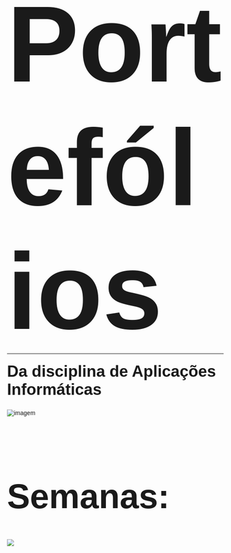<html lang="pt">
<head>
    <meta charset="UTF-8">
    <meta name="viewport" content="width=device-width, initial-scale=1.0">
    <title>Portefólios</title>
    <style>
        /* Definições básicas */
        body {
            margin: 0;
            font-family: Arial, sans-serif;
            height: 100vh;
            display: flex;
            flex-direction: column;
        }

/* Primeira seção: Azul escuro */
        .section-darkblue {
            background-color: #2c3e50; /* Azul escuro */
            color: white;
            flex: 1; /* Faz com que a primeira seção ocupe 1/3 da altura total */
            display: flex;
            justify-content: center;
            align-items: center;
            text-align: center;
        }

/* Segunda seção: Branco */
.section-white {
    background-color: #ffffff; /* Branco */
    color: black;
    flex: 1; /* A segunda seção ocupa 1/3 da altura total */
    display: flex;
    justify-content: center;
    align-items: center;
    text-align: center;
        }

/* Terceira seção: Branco */
        .section-white-2 {
            background-color: #ffffff; /* Branco */
            color: black;
            flex: 1; /* A terceira seção ocupa 1/3 da altura total */
            display: flex;
            justify-content: center;
            align-items: center;
            text-align: center;
        }

h1 {
    margin: 0;
        }

/* Estilos para a imagem e o conteúdo */
        .image-container img {
            max-width: 100%;
            height: auto;
            display: block;
            margin: auto;
        }

.semana-container {
    display: flex;
    justify-content: space-around;
    flex-wrap: wrap;
        }

.semana-container .semana {
    text-align: center;
        }
    </style>
</head>
<body>
<!-- Primeira seção: Fundo azul escuro -->
    <div class="section-darkblue">
        <h1 style="font-size: 250px; margin-bottom: 0;">Portefólios</h1>
        <hr style="margin: 0;">
        <h1 style="font-size: 37px; margin-top: 20px;">Da disciplina de Aplicações Informáticas</h1>

<div class="image-container">
    <img src="https://github.com/user-attachments/assets/d5cd1c99-8940-4f29-a446-7e3f8a1ae1a6" alt="imagem">
</div>

<h1 style="font-size: 100px;"></h1>

<h1 style="font-size: 80px; margin-top: 50px;">Semanas:</h1>
    </div>
<!-- Segunda seção: Fundo branco -->
    <div class="section-white">
        <div class="semana-container">
            <div class="semana">
                <a href="Semanas/semana1.html">
                    <img src=
